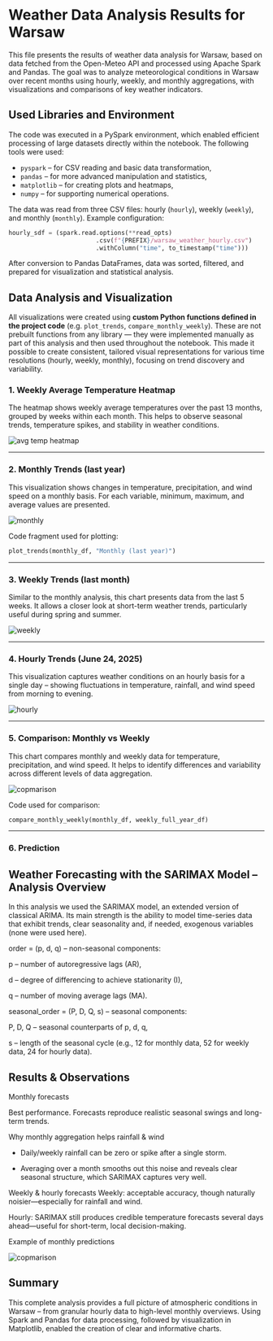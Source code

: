 # Weather Data Analysis Results for Warsaw

This file presents the results of weather data analysis for Warsaw, based on data fetched from the Open-Meteo API and processed using Apache Spark and Pandas. The goal was to analyze meteorological conditions in Warsaw over recent months using hourly, weekly, and monthly aggregations, with visualizations and comparisons of key weather indicators.

## Used Libraries and Environment

The code was executed in a PySpark environment, which enabled efficient processing of large datasets directly within the notebook. The following tools were used:
- `pyspark` – for CSV reading and basic data transformation,
- `pandas` – for more advanced manipulation and statistics,
- `matplotlib` – for creating plots and heatmaps,
- `numpy` – for supporting numerical operations.

The data was read from three CSV files: hourly (`hourly`), weekly (`weekly`), and monthly (`monthly`). Example configuration:

```python
hourly_sdf = (spark.read.options(**read_opts)
                        .csv(f"{PREFIX}/warsaw_weather_hourly.csv")
                        .withColumn("time", to_timestamp("time")))
```

After conversion to Pandas DataFrames, data was sorted, filtered, and prepared for visualization and statistical analysis.

## Data Analysis and Visualization

All visualizations were created using **custom Python functions defined in the project code** (e.g. `plot_trends`, `compare_monthly_weekly`). These are not prebuilt functions from any library — they were implemented manually as part of this analysis and then used throughout the notebook. This made it possible to create consistent, tailored visual representations for various time resolutions (hourly, weekly, monthly), focusing on trend discovery and variability.

### 1. Weekly Average Temperature Heatmap

The heatmap shows weekly average temperatures over the past 13 months, grouped by weeks within each month. This helps to observe seasonal trends, temperature spikes, and stability in weather conditions.

![avg temp heatmap](./images/heatmap.png)

---

### 2. Monthly Trends (last year)

This visualization shows changes in temperature, precipitation, and wind speed on a monthly basis. For each variable, minimum, maximum, and average values are presented.

![monthly](./images/monthl.png)

Code fragment used for plotting:

```python
plot_trends(monthly_df, "Monthly (last year)")
```

---

### 3. Weekly Trends (last month)

Similar to the monthly analysis, this chart presents data from the last 5 weeks. It allows a closer look at short-term weather trends, particularly useful during spring and summer.

![weekly](./images/weekly.png)

---

### 4. Hourly Trends (June 24, 2025)

This visualization captures weather conditions on an hourly basis for a single day – showing fluctuations in temperature, rainfall, and wind speed from morning to evening.

![hourly](./images/hourly.png)

---

### 5. Comparison: Monthly vs Weekly

This chart compares monthly and weekly data for temperature, precipitation, and wind speed. It helps to identify differences and variability across different levels of data aggregation.

![copmarison](./images/copmarison.png)

Code used for comparison:

```python
compare_monthly_weekly(monthly_df, weekly_full_year_df)
```

---

### 6. Prediction

## Weather Forecasting with the SARIMAX Model – Analysis Overview
In this analysis we used the SARIMAX model, an extended version of classical ARIMA.
Its main strength is the ability to model time-series data that exhibit trends, clear seasonality and, if needed, exogenous variables (none were used here).

order = (p, d, q) – non-seasonal components:

p – number of autoregressive lags (AR),

d – degree of differencing to achieve stationarity (I),

q – number of moving average lags (MA).

seasonal_order = (P, D, Q, s) – seasonal components:

P, D, Q – seasonal counterparts of p, d, q,

s – length of the seasonal cycle (e.g., 12 for monthly data, 52 for weekly data, 24 for hourly data).

## Results & Observations
Monthly forecasts

Best performance. Forecasts reproduce realistic seasonal swings and long-term trends.

Why monthly aggregation helps rainfall & wind

- Daily/weekly rainfall can be zero or spike after a single storm.

- Averaging over a month smooths out this noise and reveals clear seasonal structure, which SARIMAX captures very well.

Weekly & hourly forecasts
Weekly: acceptable accuracy, though naturally noisier—especially for rainfall and wind.

Hourly: SARIMAX still produces credible temperature forecasts several days ahead—useful for short-term, local decision-making.

Example of monthly predictions

![copmarison](./images/plot_w.png)

## Summary

This complete analysis provides a full picture of atmospheric conditions in Warsaw – from granular hourly data to high-level monthly overviews. Using Spark and Pandas for data processing, followed by visualization in Matplotlib, enabled the creation of clear and informative charts.
